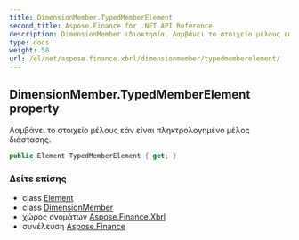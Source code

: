 ```yaml
---
title: DimensionMember.TypedMemberElement
second_title: Aspose.Finance for .NET API Reference
description: DimensionMember ιδιοκτησία. Λαμβάνει το στοιχείο μέλους εάν είναι πληκτρολογημένο μέλος διάστασης.
type: docs
weight: 50
url: /el/net/aspose.finance.xbrl/dimensionmember/typedmemberelement/
---
```

## DimensionMember.TypedMemberElement property

Λαμβάνει το στοιχείο μέλους εάν είναι πληκτρολογημένο μέλος διάστασης.

```csharp
public Element TypedMemberElement { get; }
```

### Δείτε επίσης

* class [Element](../../../aspose.finance.xbrl.dom/element/)
* class [DimensionMember](../)
* χώρος ονομάτων [Aspose.Finance.Xbrl](../../dimensionmember/)
* συνέλευση [Aspose.Finance](../../../)


